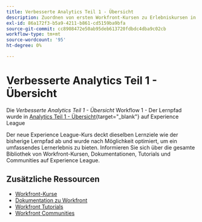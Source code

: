 ```yaml
---
title: Verbesserte Analytics Teil 1 - Übersicht
description: Zuordnen von ersten Workfront-Kursen zu Erlebniskursen in Liga-Kursen
exl-id: 86a172f3-b5a9-4211-b861-cd5159ba9bfa
source-git-commit: cc8908472e50ab95deb613720fdbdc4dba9c02cb
workflow-type: tm+mt
source-wordcount: '95'
ht-degree: 0%

---
```


# Verbesserte Analytics Teil 1 - Übersicht


Die *Verbesserte Analytics Teil 1 - Übersicht* Workflow 1 - Der Lernpfad wurde in [Analytics Teil 1 - Übersicht](https://experienceleague.adobe.com/?recommended=Workfront-U-1-2022.1.analytics){target="_blank"} auf Experience League

Der neue Experience League-Kurs deckt dieselben Lernziele wie der bisherige Lernpfad ab und wurde nach Möglichkeit optimiert, um ein umfassendes Lernerlebnis zu bieten.  Informieren Sie sich über die gesamte Bibliothek von Workfront-Kursen, Dokumentationen, Tutorials und Communities auf Experience League.

## Zusätzliche Ressourcen

* [Workfront-Kurse](https://experienceleague.adobe.com/?lang=en&amp;Solution=Workfront#courses)
* [Dokumentation zu Workfront](https://experienceleague.adobe.com/docs/workfront.html)
* [Workfront Tutorials](https://experienceleague.adobe.com/docs/workfront-learn/tutorials-workfront/home.html)
* [Workfront Communities](https://experienceleaguecommunities.adobe.com/t5/workfront/ct-p/workfront)
